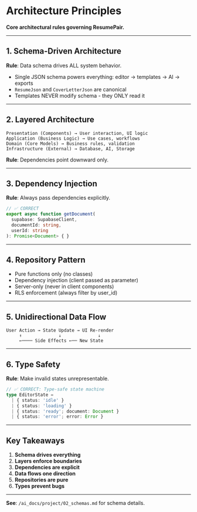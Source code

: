 # Architecture Principles

**Core architectural rules governing ResumePair.**

---

## 1. Schema-Driven Architecture

**Rule**: Data schema drives ALL system behavior.

- Single JSON schema powers everything: editor → templates → AI → exports
- `ResumeJson` and `CoverLetterJson` are canonical
- Templates NEVER modify schema - they ONLY read it

---

## 2. Layered Architecture

```
Presentation (Components) → User interaction, UI logic
Application (Business Logic) → Use cases, workflows  
Domain (Core Models) → Business rules, validation
Infrastructure (External) → Database, AI, Storage
```

**Rule**: Dependencies point downward only.

---

## 3. Dependency Injection

**Rule**: Always pass dependencies explicitly.

```typescript
// ✅ CORRECT
export async function getDocument(
  supabase: SupabaseClient,
  documentId: string,
  userId: string
): Promise<Document> { }
```

---

## 4. Repository Pattern

- Pure functions only (no classes)
- Dependency injection (client passed as parameter)
- Server-only (never in client components)
- RLS enforcement (always filter by user_id)

---

## 5. Unidirectional Data Flow

```
User Action → State Update → UI Re-render
     ↑              ↓              ↓
     ←──── Side Effects ←── New State
```

---

## 6. Type Safety

**Rule**: Make invalid states unrepresentable.

```typescript
// ✅ CORRECT: Type-safe state machine
type EditorState =
  | { status: 'idle' }
  | { status: 'loading' }
  | { status: 'ready'; document: Document }
  | { status: 'error'; error: Error }
```

---

## Key Takeaways

1. **Schema drives everything**
2. **Layers enforce boundaries**
3. **Dependencies are explicit**
4. **Data flows one direction**
5. **Repositories are pure**
6. **Types prevent bugs**

---

**See**: `/ai_docs/project/02_schemas.md` for schema details.
